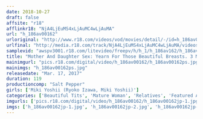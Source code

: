 ```yaml
---
date: 2018-10-27
draft: false
affsite: "r18"
afflinkr18: "NjA4LjEuMS4xLjAuMC4wLjAuMA"
url: "h_186av00162"
urloriginal: "http://www.r18.com/videos/vod/movies/detail/-/id=h_186av00162"
urlfinal: "http://media.r18.com/track/NjA4LjEuMS4xLjAuMC4wLjAuMA/videos/vod/movies/detail/-/id=h_186av00162"
samplevid: "awspv3001.r18.com/litevideo/freepv/h/h_1/h_186av162/h_186av162_dmb_w.mp4"
title: "Mother And Daughter Sex: Yearn For Those Beautiful Breasts. 3 Miki Yoshii"
mainimgurl: "pics.r18.com/digital/video/h_186av00162/h_186av00162ps.jpg"
mainimgs: "h_186av00162ps.jpg"
releasedate: "Mar. 17, 2017"
duration: 119
productioncomp: "Salt Pepper"
girls: ['Miki Yoshii (Ryoko Izawa, Miki Yoshii)']
categories: ['Beautiful Tits', 'Mature Woman', 'Relatives', 'Featured Actress', 'Creampie', 'Facial', 'Hi-Def']
imgurls: ['pics.r18.com/digital/video/h_186av00162/h_186av00162jp-1.jpg', 'pics.r18.com/digital/video/h_186av00162/h_186av00162jp-2.jpg', 'pics.r18.com/digital/video/h_186av00162/h_186av00162jp-3.jpg', 'pics.r18.com/digital/video/h_186av00162/h_186av00162jp-4.jpg', 'pics.r18.com/digital/video/h_186av00162/h_186av00162jp-5.jpg', 'pics.r18.com/digital/video/h_186av00162/h_186av00162jp-6.jpg', 'pics.r18.com/digital/video/h_186av00162/h_186av00162jp-7.jpg', 'pics.r18.com/digital/video/h_186av00162/h_186av00162jp-8.jpg', 'pics.r18.com/digital/video/h_186av00162/h_186av00162jp-9.jpg', 'pics.r18.com/digital/video/h_186av00162/h_186av00162jp-10.jpg', 'pics.r18.com/digital/video/h_186av00162/h_186av00162jp-11.jpg', 'pics.r18.com/digital/video/h_186av00162/h_186av00162jp-12.jpg', 'pics.r18.com/digital/video/h_186av00162/h_186av00162jp-13.jpg', 'pics.r18.com/digital/video/h_186av00162/h_186av00162jp-14.jpg', 'pics.r18.com/digital/video/h_186av00162/h_186av00162jp-15.jpg', 'pics.r18.com/digital/video/h_186av00162/h_186av00162jp-16.jpg', 'pics.r18.com/digital/video/h_186av00162/h_186av00162jp-17.jpg', 'pics.r18.com/digital/video/h_186av00162/h_186av00162jp-18.jpg', 'pics.r18.com/digital/video/h_186av00162/h_186av00162jp-19.jpg', 'pics.r18.com/digital/video/h_186av00162/h_186av00162jp-20.jpg']
imgs: ['h_186av00162jp-1.jpg', 'h_186av00162jp-2.jpg', 'h_186av00162jp-3.jpg', 'h_186av00162jp-4.jpg', 'h_186av00162jp-5.jpg', 'h_186av00162jp-6.jpg', 'h_186av00162jp-7.jpg', 'h_186av00162jp-8.jpg', 'h_186av00162jp-9.jpg', 'h_186av00162jp-10.jpg', 'h_186av00162jp-11.jpg', 'h_186av00162jp-12.jpg', 'h_186av00162jp-13.jpg', 'h_186av00162jp-14.jpg', 'h_186av00162jp-15.jpg', 'h_186av00162jp-16.jpg', 'h_186av00162jp-17.jpg', 'h_186av00162jp-18.jpg', 'h_186av00162jp-19.jpg', 'h_186av00162jp-20.jpg']
---
```

